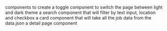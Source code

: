 components to create
a toggle component to switch the page between light and dark theme
a search component that will filter by text input, location and checkbox
a card component that will take all the job data from the data.json
a detail page component
